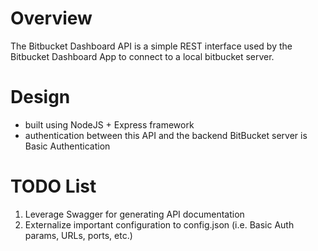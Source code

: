 # Overview
The  Bitbucket Dashboard API is a simple REST interface used by the Bitbucket Dashboard App to connect to a local bitbucket server.

# Design
* built using NodeJS + Express framework
* authentication between this API and the backend BitBucket server is Basic Authentication

# TODO List
1. Leverage Swagger for generating API documentation
2. Externalize important configuration to config.json (i.e. Basic Auth params, URLs, ports, etc.)